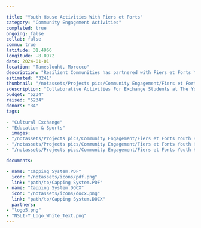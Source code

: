 ```yaml
---

title: "Youth House Activities With Fiers et Forts"
category: "Community Engagement Activities"
completed: true
ongoing: false
collab: false
commu: true
latitude: 31.4966
longitude: -8.0972
date: 2024-01-01
location: "Tameslouht, Morocco"
description: "Resilient Communities has partnered with Fiers et Forts Youth House in Tameslouht to offer collaborative activities for exchange students to engage with the kids living there. The center is well-known in Tameslouht, housing over 40 kids at any given time. They are heavily focused on environmental education, creative and performing arts, and sports. The children are always excited to participate and meet Moroccans from other cities or foreigners from other countries. We had great activities with exchange students from Cape Henry High School with the Morocco Exchange program and NSLI-Y students from the CLC. "
estimated: "3241"
thumbnail: "/notassets/Projects pics/Community Engagement/Fiers et Forts Youth House Activities/pic1.jpg"
sdescription: "Collaborative Activities For Exchange Students at The Youth House"
budget: "5234"
raised: "5234"
donors: "34"
tags:

- "Cultural Exchange"
- "Education & Sports"
  images:
- "/notassets/Projects pics/Community Engagement/Fiers et Forts Youth House Activities/pic1.jpg"
- "/notassets/Projects pics/Community Engagement/Fiers et Forts Youth House Activities/pic2.jpg"
- "/notassets/Projects pics/Community Engagement/Fiers et Forts Youth House Activities/pic3.jpg"

documents:

- name: "Capping System.PDF"
  icon: "/notassets/icons/pdf.png"
  link: "path/to/Capping System.PDF"
- name: "Capping System.DOCX"
  icon: "/notassets/icons/docx.png"
  link: "path/to/Capping System.DOCX"
  partners:
- "logo5.png"
- "NSLI-Y_Logo_White_Text.png"
---
```

